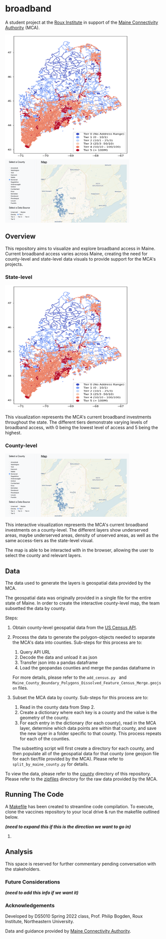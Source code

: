 
# broadband
A student project at the [Roux Institute](https://roux.northeastern.edu/) in support of the [Maine Connectivity Authority](https://www.maineconnectivity.org/) (MCA).

<img src="docs/img/tiers.png" width="400px" height='400px'>

<img src="docs/img/county.png" width="400px">


## Overview
This repository aims to visualize and explore broadband access in Maine. Current broadband access varies across Maine, creating the need for county-level and state-level data visuals to provide support for the MCA's projects. 

### State-level
<img src="docs/img/tiers.png" width="400px" height='400px'>

This visualization represents the MCA's current broadband investments throughout the state. The different tiers demonstrate varying levels of broadband access, with 0 being the lowest level of access and 5 being the highest.

### County-level 
<img src="docs/img/county.png" width="400px">

This interactive visualization represents the MCA's current broadband investments on a county-level. The different layers show underserved areas, maybe underserved areas, density of unserved areas, as well as the same access-tiers as the state-level visual. 

The map is able to be interacted with in the browser, allowing the user to select the county and relevant layers. 

## Data
The data used to generate the layers is geospatial data provided by the MCA. 

The geospatial data was originally provided in a single file for the entire state of Maine. In order to create the interactive county-level map, the team subsetted the data by county.

Steps:

1. Obtain county-level geospatial data from the [US Census API](https://www.census.gov/data/developers/data-sets.html).
2. Process the data to generate the polygon-objects needed to separate the MCA's data into counties. Sub-steps for this process are to:
    1. Query API URL
    2. Decode the data and unload it as json
    3. Transfer json into a pandas dataframe
    4. Load the geopandas counties and merge the pandas dataframe in
    
    For more details, please refer to the `add_census.py ` and `Maine_County_Boundary_Polygons_Dissolved_Feature_Census_Merge.geojson` files.

3. Subset the MCA data by county. Sub-steps for this process are to:
    1. Read in the county data from Step 2.
    2. Create a dictionary where each key is a county and the value is the geometry of the county.
    3. For each entry in the dictionary (for each county), read in the MCA layer, determine which data points are within that county, and save the new layer in a folder specific to that county. This process repeats for each of the counties. 

    The subsetting script will first create a directory for each county, and then populate all of the geospatial data for that county (one geojson file for each tier/file provided by the MCA). Please refer to `split_by_maine_county.py` for details. 

To view the data, please refer to the [county](./county) directory of this repository. Please refer to the [zipfiles](./zipfiles) directory for the raw data provided by the MCA.

## Running The Code 

A [Makefile](./Makefile) has been created to streamline code compilation. To execute, clone the vaccines repository to your local drive & run the makefile outlined below.

***(need to expand this if this is the direction we want to go in)***

1. 


## Analysis
This space is reserved for further commentary pending conversation with the stakeholders.

### Future Considerations

***(need to add this info if we want it)***

### Acknowledgements
Developed by DS5010 Spring 2022 class, Prof. Philip Bogden, Roux Institute, Northeastern University.

Data and guidance provided by [Maine Connectivity Authority](https://www.maineconnectivity.org).